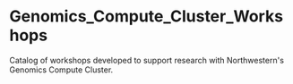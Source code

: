 # Genomics_Compute_Cluster_Workshops
Catalog of workshops developed to support research with Northwestern's Genomics Compute Cluster.
